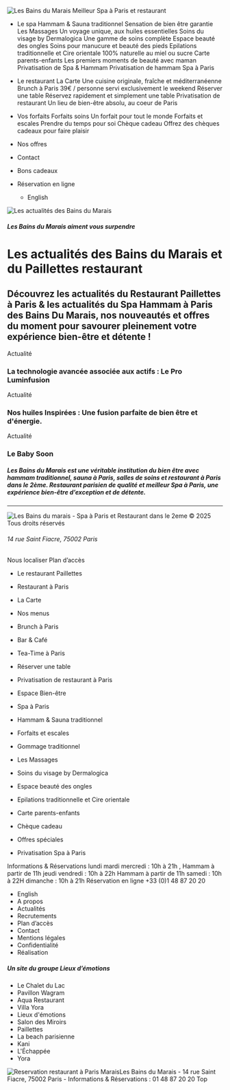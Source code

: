 ![Les Bains du Marais Meilleur Spa à Paris et restaurant](https://www.bainsdumarais.fr/assets/images/les_bains_du_marais-logo+signature-w400px.png)
  * Le spa 
Hammam & Sauna traditionnel
Sensation de bien être garantie
Les Massages
Un voyage unique, aux huiles essentielles
Soins du visage by Dermalogica
Une gamme de soins complète
Espace beauté des ongles
Soins pour manucure et beauté des pieds
Epilations traditionnelle et Cire orientale
100% naturelle au miel ou sucre
Carte parents-enfants
Les premiers moments de beauté avec maman
Privatisation de Spa & Hammam
Privatisation de hammam Spa à Paris
  * Le restaurant 
La Carte
Une cuisine originale, fraîche et méditerranéenne
Brunch à Paris
39€ / personne servi exclusivement le weekend
Réserver une table
Réservez rapidement et simplement une table
Privatisation de restaurant
Un lieu de bien-être absolu, au coeur de Paris
  * Vos forfaits 
Forfaits soins
Un forfait pour tout le monde
Forfaits et escales
Prendre du temps pour soi
Chèque cadeau
Offrez des chèques cadeaux pour faire plaisir
  * Nos offres 
  * Contact 
  * Bons cadeaux 


  * Réservation en ligne 
    * English 


![Les actualités des Bains du Marais](https://www.bainsdumarais.fr/assets/images/blank.gif)
##### Les Bains du Marais aiment vous surpendre
# Les actualités des Bains du Marais et du Paillettes restaurant
## Découvrez les actualités du Restaurant Paillettes à Paris & les actualités du Spa Hammam à Paris des Bains Du Marais, nos nouveautés et offres du moment pour savourer pleinement votre expérience bien-être et détente !
Actualité
### La technologie avancée associée aux actifs : Le Pro Luminfusion
Actualité
### Nos huiles Inspirées : Une fusion parfaite de bien être et d'énergie.
Actualité
### Le Baby Soon
##### Les Bains du Marais est une véritable institution du bien être avec hammam traditionnel, sauna à Paris, salles de soins et restaurant à Paris dans le 2ème. Restaurant parisien de qualité et meilleur Spa à Paris, une expérience bien-être d’exception et de détente.
  *   *   *   * 

![Les Bains du marais - Spa à Paris et Restaurant dans le 2eme](https://www.bainsdumarais.fr/assets/images/logo-w.png)
© 2025 Tous droits réservés 
###### 14 rue Saint Fiacre, 75002 Paris 
Nous localiser Plan d’accès
  * Le restaurant Paillettes
  * Restaurant à Paris
  * La Carte
  * Nos menus
  * Brunch à Paris
  * Bar & Café
  * Tea-Time à Paris
  * Réserver une table
  * Privatisation de restaurant à Paris


  * Espace Bien-être
  * Spa à Paris
  * Hammam & Sauna traditionnel
  * Forfaits et escales
  * Gommage traditionnel
  * Les Massages
  * Soins du visage by Dermalogica
  * Espace beauté des ongles
  * Epilations traditionnelle et Cire orientale
  * Carte parents-enfants 
  * Chèque cadeau
  * Offres spéciales
  * Privatisation Spa à Paris


Informations & Réservations
lundi mardi mercredi : 10h à 21h , Hammam à partir de 11h jeudi vendredi : 10h à 22h Hammam à partir de 11h samedi : 10h à 22H dimanche : 10h à 21h
Réservation en ligne +33 (0)1 48 87 20 20
  * English
  * A propos
  * Actualités
  * Recrutements
  * Plan d’accès
  * Contact
  * Mentions légales
  * Confidentialité
  * Réalisation


##### Un site du groupe Lieux d’émotions
  * Le Chalet du Lac
  * Pavillon Wagram
  * Aqua Restaurant
  * Villa Yora
  * Lieux d'émotions
  * Salon des Miroirs
  * Paillettes
  * La beach parisienne
  * Kani
  * L'Échappée
  * Yora


![Reservation restaurant à Paris Marais](https://www.bainsdumarais.fr/assets/images/logo-w.png)Les Bains du Marais - 14 rue Saint Fiacre, 75002 Paris - Informations & Réservations : 01 48 87 20 20 
Top
